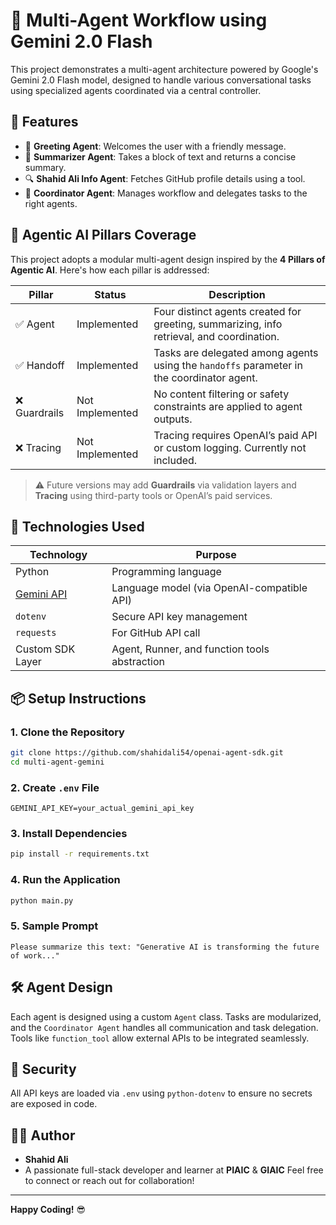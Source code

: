 
# 🧠 Multi-Agent Workflow using Gemini 2.0 Flash

This project demonstrates a multi-agent architecture powered by Google's Gemini 2.0 Flash model, designed to handle various conversational tasks using specialized agents coordinated via a central controller.

## 🚀 Features

- 🤖 **Greeting Agent**: Welcomes the user with a friendly message.
- 📄 **Summarizer Agent**: Takes a block of text and returns a concise summary.
- 🔍 **Shahid Ali Info Agent**: Fetches GitHub profile details using a tool.
- 🧩 **Coordinator Agent**: Manages workflow and delegates tasks to the right agents.

## 🧠 Agentic AI Pillars Coverage

This project adopts a modular multi-agent design inspired by the **4 Pillars of Agentic AI**. Here's how each pillar is addressed:

| Pillar         | Status           | Description                                                                 |
|----------------|------------------|-----------------------------------------------------------------------------|
| ✅ Agent        | Implemented      | Four distinct agents created for greeting, summarizing, info retrieval, and coordination. |
| ✅ Handoff      | Implemented      | Tasks are delegated among agents using the `handoffs` parameter in the coordinator agent. |
| ❌ Guardrails   | Not Implemented  | No content filtering or safety constraints are applied to agent outputs. |
| ❌ Tracing      | Not Implemented  | Tracing requires OpenAI’s paid API or custom logging. Currently not included. |

> ⚠️ Future versions may add **Guardrails** via validation layers and **Tracing** using third-party tools or OpenAI’s paid services.

## 🔧 Technologies Used

| Technology       | Purpose                                          |
|------------------|--------------------------------------------------|
| Python           | Programming language                             |
| [Gemini API](https://ai.google.dev/) | Language model (via OpenAI-compatible API)    |
| `dotenv`         | Secure API key management                        |
| `requests`       | For GitHub API call                              |
| Custom SDK Layer | Agent, Runner, and function tools abstraction    |

## 📦 Setup Instructions

### 1. Clone the Repository

```bash
git clone https://github.com/shahidali54/openai-agent-sdk.git
cd multi-agent-gemini
```

### 2. Create `.env` File

```env
GEMINI_API_KEY=your_actual_gemini_api_key
```

### 3. Install Dependencies

```bash
pip install -r requirements.txt
```

### 4. Run the Application

```bash
python main.py
```

### 5. Sample Prompt

```
Please summarize this text: "Generative AI is transforming the future of work..."
```

## 🛠️ Agent Design

Each agent is designed using a custom `Agent` class. Tasks are modularized, and the `Coordinator Agent` handles all communication and task delegation. Tools like `function_tool` allow external APIs to be integrated seamlessly.

## 🔐 Security

All API keys are loaded via `.env` using `python-dotenv` to ensure no secrets are exposed in code.

## 👨‍💻 Author

-  **Shahid Ali**
- A passionate full-stack developer and learner at **PIAIC** & **GIAIC**
  Feel free to connect or reach out for collaboration!

---


**Happy Coding!** 😎
